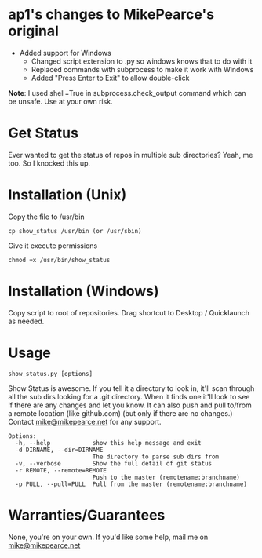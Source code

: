 ap1's changes to MikePearce's original
=====================================

* Added support for Windows
  * Changed script extension to .py so windows knows that to do with it
  * Replaced commands with subprocess to make it work with Windows
  * Added "Press Enter to Exit" to allow double-click

**Note**: I used shell=True in subprocess.check_output command which can be
unsafe. Use at your own risk.

Get Status
==========
Ever wanted to get the status of repos in multiple sub directories? Yeah, me 
too. So I knocked this up.

Installation (Unix)
===================
Copy the file to /usr/bin

    cp show_status /usr/bin (or /usr/sbin)

Give it execute permissions

    chmod +x /usr/bin/show_status

Installation (Windows)
=====================
Copy script to root of repositories. Drag shortcut to Desktop / Quicklaunch as
needed.

Usage
=====
    show_status.py [options]

Show Status is awesome. If you tell it a directory to look in, it'll scan
through all the sub dirs looking for a .git directory. When it finds one it'll
look to see if there are any changes and let you know. It can also push and
pull to/from a remote location (like github.com) (but only if there are no
changes.) Contact mike@mikepearce.net for any support.

    Options:
      -h, --help            show this help message and exit
      -d DIRNAME, --dir=DIRNAME
                            The directory to parse sub dirs from
      -v, --verbose         Show the full detail of git status
      -r REMOTE, --remote=REMOTE
                            Push to the master (remotename:branchname)
      -p PULL, --pull=PULL  Pull from the master (remotename:branchname)


Warranties/Guarantees
=====================
None, you're on your own. If you'd like some help, mail me on mike@mikepearce.net
